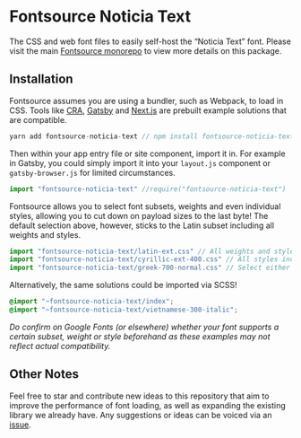
# Fontsource Noticia Text

The CSS and web font files to easily self-host the “Noticia Text” font. Please visit the main [Fontsource monorepo](https://github.com/DecliningLotus/fontsource) to view more details on this package.

## Installation

Fontsource assumes you are using a bundler, such as Webpack, to load in CSS. Tools like [CRA](https://create-react-app.dev/), [Gatsby](https://www.gatsbyjs.org/) and [Next.js](https://nextjs.org/) are prebuilt example solutions that are compatible.

```javascript
yarn add fontsource-noticia-text // npm install fontsource-noticia-text
```

Then within your app entry file or site component, import it in. For example in Gatsby, you could simply import it into your `layout.js` component or `gatsby-browser.js` for limited circumstances.

```javascript
import "fontsource-noticia-text" //require("fontsource-noticia-text")
```

Fontsource allows you to select font subsets, weights and even individual styles, allowing you to cut down on payload sizes to the last byte! The default selection above, however, sticks to the Latin subset including all weights and styles.

```javascript
import "fontsource-noticia-text/latin-ext.css" // All weights and styles included.
import "fontsource-noticia-text/cyrillic-ext-400.css" // All styles included.
import "fontsource-noticia-text/greek-700-normal.css" // Select either normal or italic.
```

Alternatively, the same solutions could be imported via SCSS!

```scss
@import "~fontsource-noticia-text/index";
@import "~fontsource-noticia-text/vietnamese-300-italic";
```

_Do confirm on Google Fonts (or elsewhere) whether your font supports a certain subset, weight or style beforehand as these examples may not reflect actual compatibility._

## Other Notes

Feel free to star and contribute new ideas to this repository that aim to improve the performance of font loading, as well as expanding the existing library we already have. Any suggestions or ideas can be voiced via an [issue](https://github.com/DecliningLotus/fontsource/issues).

